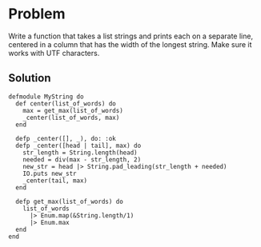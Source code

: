 # Problem
Write a function that takes a list strings and prints each on a separate line, centered in a column that has the width of the longest string. Make sure it works with UTF characters.

## Solution
```
defmodule MyString do
  def center(list_of_words) do
    max = get_max(list_of_words)
    _center(list_of_words, max)
  end

  defp _center([], _), do: :ok
  defp _center([head | tail], max) do
    str_length = String.length(head)
    needed = div(max - str_length, 2)
    new_str = head |> String.pad_leading(str_length + needed)
    IO.puts new_str
    _center(tail, max)
  end

  defp get_max(list_of_words) do
    list_of_words
      |> Enum.map(&String.length/1)
      |> Enum.max
  end
end
```
